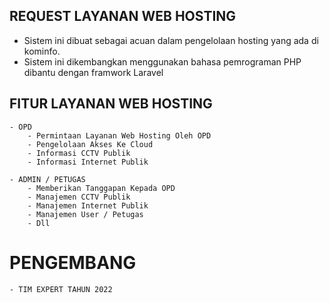 ## REQUEST LAYANAN WEB HOSTING
 - Sistem ini dibuat sebagai acuan dalam pengelolaan hosting yang ada di kominfo.
 - Sistem ini dikembangkan menggunakan bahasa pemrograman PHP dibantu dengan framwork Laravel

## FITUR LAYANAN WEB HOSTING

    - OPD
        - Permintaan Layanan Web Hosting Oleh OPD
        - Pengelolaan Akses Ke Cloud
        - Informasi CCTV Publik
        - Informasi Internet Publik

    - ADMIN / PETUGAS
        - Memberikan Tanggapan Kepada OPD
        - Manajemen CCTV Publik
        - Manajemen Internet Publik
        - Manajemen User / Petugas
        - Dll


# PENGEMBANG
    - TIM EXPERT TAHUN 2022